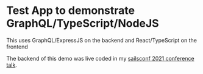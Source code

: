# Test App to demonstrate GraphQL/TypeScript/NodeJS

This uses GraphQL/ExpressJS on the backend and React/TypeScript on the frontend

The backend of this demo was live coded in my [sailsconf 2021 conference talk](https://www.youtube.com/watch?v=oQdyG9xEfpI).

